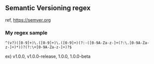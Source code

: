 ## Semantic Versioning regex

ref, https://semver.org


### My regex sample

```
^(v?)([0-9]+)\.([0-9]+)\.([0-9]+)(?:-([0-9A-Za-z-]+(?:\.[0-9A-Za-z-]+)*))?(?:\+[0-9A-Za-z-]+)?$
```

ex) v1.0.0, v1.0.0-release, 1.0.0, 1.0.0-beta
